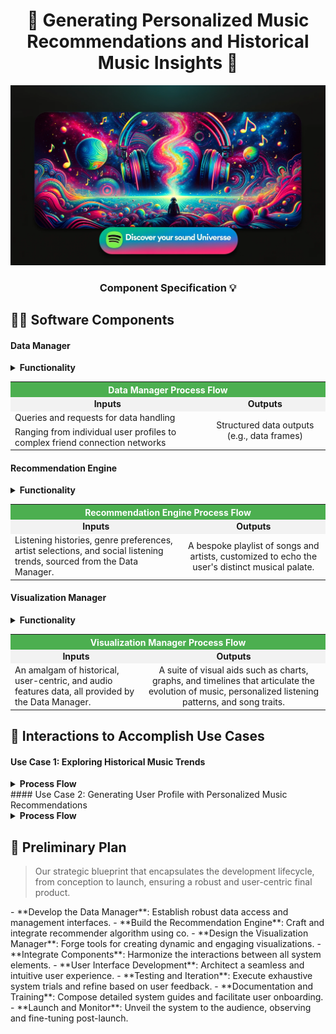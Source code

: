 <h1 align="center">🎵 Generating Personalized Music Recommendations and Historical Music Insights 🎵</h1>

<p align="center">
  <img src="./banner for a music recommendation system on Spotify.png" alt="Music Exploration">
</p>
<h3 align="center"> Component Specification 💡</h1>



## 👩‍💻 Software Components

#### Data Manager

<details>
<summary><b>Functionality</b></summary>
<p>This component orchestrates all interactions with datasets including Spotify Dataset, Dummy User Data, User-Songs, and User-Friends data. It executes queries, filters, and aggregates data to meet various requirements.</p>
</details>

<table>
  <tr>
    <th colspan="2" style="text-align:center;background-color:#4CAF50;color:white;">Data Manager Process Flow</th>
  </tr>
  <tr>
    <td style="background-color:#f2f2f2;text-align:center;"><b>Inputs</b></td>
    <td style="background-color:#f2f2f2;text-align:center;"><b>Outputs</b></td>
  </tr>
  <tr>
    <td>Queries and requests for data handling</td>
    <td rowspan="2" style="vertical-align:middle;text-align:center;">Structured data outputs (e.g., data frames)</td>
  </tr>
  <tr>
    <td>Ranging from individual user profiles to complex friend connection networks</td>
  </tr>
</table>

#### Recommendation Engine

<details>
<summary ><b>Functionality</b></summary>
<p>At the heart of the system lies the Recommendation Engine, utilizing collaborative and content-based filtering to curate music suggestions. It takes into account user preferences, listening habits, and social connections to generate relevant song and artist recommendations.</p>
</details>
<table>
  <tr>
    <th colspan="2" style="text-align:center;background-color:#4CAF50;color:white;">Recommendation Engine Process Flow</th>
  </tr>
  <tr>
    <td style="background-color:#f2f2f2;text-align:center;"><b>Inputs</b></td>
    <td style="background-color:#f2f2f2;text-align:center;"><b>Outputs</b></td>
  </tr>
  <tr>
    <td>Listening histories, genre preferences, artist selections, and social listening trends, sourced from the Data Manager.</td>
    <td rowspan="2" style="vertical-align:middle;text-align:center;">A bespoke playlist of songs and artists, customized to echo the user's distinct musical palate.</td>
  </tr>
</table>

#### Visualization Manager

<details>
<summary><b>Functionality</b></summary>
<p>Tasked with the creation of visual data narratives, this component produces graphical representations that map out music trends, listener behaviors, and audio feature analysis to engage users.</p>
</details>

<table>
  <tr>
    <th colspan="2" style="text-align:center;background-color:#4CAF50;color:white;">Visualization Manager Process Flow</th>
  </tr>
  <tr>
    <td style="background-color:#f2f2f2;text-align:center;"><b>Inputs</b></td>
    <td style="background-color:#f2f2f2;text-align:center;"><b>Outputs</b></td>
  </tr>
  <tr>
    <td>An amalgam of historical, user-centric, and audio features data, all provided by the Data Manager.</td>
    <td rowspan="2" style="vertical-align:middle;text-align:center;">A suite of visual aids such as charts, graphs, and timelines that articulate the evolution of music, personalized listening patterns, and song traits.</td>
  </tr>
</table>



## 🧬 Interactions to Accomplish Use Cases

#### Use Case 1: Exploring Historical Music Trends

<details>
<summary><b>Process Flow</b></summary>
<div class="use-case-content">
  <p>The process flow is designed to guide the user through a seamless and educational journey in music discovery:</p>
  <ol class="use-case-list">
    <li><span class="step">User Access:</span> Upon accessing the platform, the user is introduced to a dashboard highlighting various music exploration features.</li>
    <li><span class="step">Trend Selection:</span> The user selects a time period or genre to explore historical music trends.</li>
    <li><span class="step">Data Retrieval:</span> The Data Manager queries the database for relevant historical data.</li>
    <li><span class="step">Trend Analysis:</span> The retrieved data is processed to highlight key trends and significant musical milestones.</li>
    <li><span class="step">Visual Representation:</span> The Visualization Manager generates interactive charts and graphs that depict the evolution of music during the chosen period or within the selected genre.</li>
    <li><span class="step">Interactive Learning:</span> The user interacts with the visual data, discovering influential artists, landmark albums, and pivotal songs.</li>
    <li><span class="step">Feedback Mechanism:</span> The user can provide feedback or save their historical exploration to their profile for future reference.</li>
  </ol>
</div>
</details>
#### Use Case 2: Generating User Profile with Personalized Music Recommendations

<details>
<summary><b>Process Flow</b></summary>
<div class="use-case-content">
  <p>The process flow is designed to guide the user through a seamless and educational journey in music discovery:</p>
  <ol class="use-case-list">
    <li><span class="step">User Login:</span> Initiates a data fetch from the Data Manager.</li>
    <li><span class="step">Data Analysis:</span> The user's data is channeled to the Recommendation Engine.</li>
    <li><span class="step">Generating Recommendations:</span> A tailored music profile is constructed, featuring a selection of songs and artists.</li>
    <li><span class="step">Visual Analytics:</span> The Visualization Manager concurrently receives data to manifest user-specific music preference analytics.</li>
    <li><span class="step">Output Presentation:</span> Users are greeted with an all-encompassing music profile, inclusive of a custom playlist and visual data insights.</li>
  </ol>
</div>
</details>


## 📝 Preliminary Plan

<blockquote>
Our strategic blueprint that encapsulates the development lifecycle, from conception to launch, ensuring a robust and user-centric final product.
</blockquote>
- **Develop the Data Manager**: Establish robust data access and management interfaces.
- **Build the Recommendation Engine**: Craft and integrate recommender algorithm using co.
- **Design the Visualization Manager**: Forge tools for creating dynamic and engaging visualizations.
- **Integrate Components**: Harmonize the interactions between all system elements.
- **User Interface Development**: Architect a seamless and intuitive user experience.
- **Testing and Iteration**: Execute exhaustive system trials and refine based on user feedback.
- **Documentation and Training**: Compose detailed system guides and facilitate user onboarding.
- **Launch and Monitor**: Unveil the system to the audience, observing and fine-tuning post-launch.
